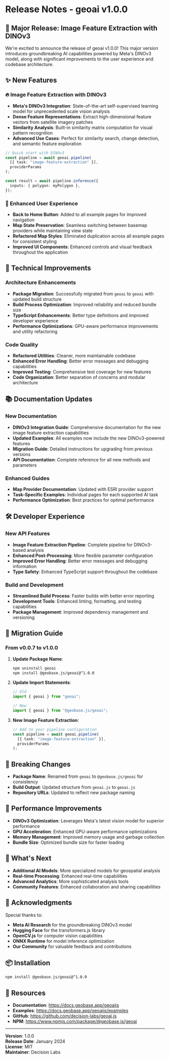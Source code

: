 # Release Notes - geoai v1.0.0

## 🚀 Major Release: Image Feature Extraction with DINOv3

We're excited to announce the release of geoai v1.0.0! This major version introduces groundbreaking AI capabilities powered by Meta's DINOv3 model, along with significant improvements to the user experience and codebase architecture.

## ✨ New Features

### 🔥 Image Feature Extraction with DINOv3

- **Meta's DINOv3 Integration**: State-of-the-art self-supervised learning model for unprecedented scale vision analysis
- **Dense Feature Representations**: Extract high-dimensional feature vectors from satellite imagery patches
- **Similarity Analysis**: Built-in similarity matrix computation for visual pattern recognition
- **Advanced Use Cases**: Perfect for similarity search, change detection, and semantic feature exploration

```typescript
// Quick start with DINOv3
const pipeline = await geoai.pipeline(
  [{ task: "image-feature-extraction" }],
  providerParams
);

const result = await pipeline.inference({
  inputs: { polygon: myPolygon },
});
```

### 🎯 Enhanced User Experience

- **Back to Home Button**: Added to all example pages for improved navigation
- **Map State Preservation**: Seamless switching between basemap providers while maintaining view state
- **Refactored Map Styles**: Eliminated duplication across all example pages for consistent styling
- **Improved UI Components**: Enhanced controls and visual feedback throughout the application

## 🔧 Technical Improvements

### Architecture Enhancements

- **Package Migration**: Successfully migrated from `geoai` to `geoai` with updated build structure
- **Build Process Optimization**: Improved reliability and reduced bundle size
- **TypeScript Enhancements**: Better type definitions and improved developer experience
- **Performance Optimizations**: GPU-aware performance improvements and utility refactoring

### Code Quality

- **Refactored Utilities**: Cleaner, more maintainable codebase
- **Enhanced Error Handling**: Better error messages and debugging capabilities
- **Improved Testing**: Comprehensive test coverage for new features
- **Code Organization**: Better separation of concerns and modular architecture

## 📚 Documentation Updates

### New Documentation

- **DINOv3 Integration Guide**: Comprehensive documentation for the new image feature extraction capabilities
- **Updated Examples**: All examples now include the new DINOv3-powered features
- **Migration Guide**: Detailed instructions for upgrading from previous versions
- **API Documentation**: Complete reference for all new methods and parameters

### Enhanced Guides

- **Map Provider Documentation**: Updated with ESRI provider support
- **Task-Specific Examples**: Individual pages for each supported AI task
- **Performance Optimization**: Best practices for optimal performance

## 🛠️ Developer Experience

### New API Features

- **Image Feature Extraction Pipeline**: Complete pipeline for DINOv3-based analysis
- **Enhanced Post-Processing**: More flexible parameter configuration
- **Improved Error Handling**: Better error messages and debugging information
- **Type Safety**: Enhanced TypeScript support throughout the codebase

### Build and Development

- **Streamlined Build Process**: Faster builds with better error reporting
- **Development Tools**: Enhanced linting, formatting, and testing capabilities
- **Package Management**: Improved dependency management and versioning

## 🔄 Migration Guide

### From v0.0.7 to v1.0.0

1. **Update Package Name**:

   ```bash
   npm uninstall geoai
   npm install @geobase.js/geoai@^1.0.0
   ```

2. **Update Import Statements**:

   ```typescript
   // Old
   import { geoai } from "geoai";

   // New
   import { geoai } from "@geobase.js/geoai";
   ```

3. **New Image Feature Extraction**:
   ```typescript
   // Add to your pipeline configuration
   const pipeline = await geoai.pipeline(
     [{ task: "image-feature-extraction" }],
     providerParams
   );
   ```

## 🎉 Breaking Changes

- **Package Name**: Renamed from `geoai` to `@geobase.js/geoai` for consistency
- **Build Output**: Updated structure from `geoai.js` to `geoai.js`
- **Repository URLs**: Updated to reflect new package naming

## 🚀 Performance Improvements

- **DINOv3 Optimization**: Leverages Meta's latest vision model for superior performance
- **GPU Acceleration**: Enhanced GPU-aware performance optimizations
- **Memory Management**: Improved memory usage and garbage collection
- **Bundle Size**: Optimized bundle size for faster loading

## 🔮 What's Next

- **Additional AI Models**: More specialized models for geospatial analysis
- **Real-time Processing**: Enhanced real-time capabilities
- **Advanced Analytics**: More sophisticated analysis tools
- **Community Features**: Enhanced collaboration and sharing capabilities

## 🙏 Acknowledgments

Special thanks to:

- **Meta AI Research** for the groundbreaking DINOv3 model
- **Hugging Face** for the transformers.js library
- **OpenCV.js** for computer vision capabilities
- **ONNX Runtime** for model inference optimization
- **Our Community** for valuable feedback and contributions

## 📦 Installation

```bash
npm install @geobase.js/geoai@^1.0.0
```

## 🔗 Resources

- **Documentation**: https://docs.geobase.app/geoaijs
- **Examples**: https://docs.geobase.app/geoaijs/examples
- **GitHub**: https://github.com/decision-labs/geoai.js
- **NPM**: https://www.npmjs.com/package/@geobase.js/geoai

---

**Version**: 1.0.0  
**Release Date**: January 2024  
**License**: MIT  
**Maintainer**: Decision Labs
